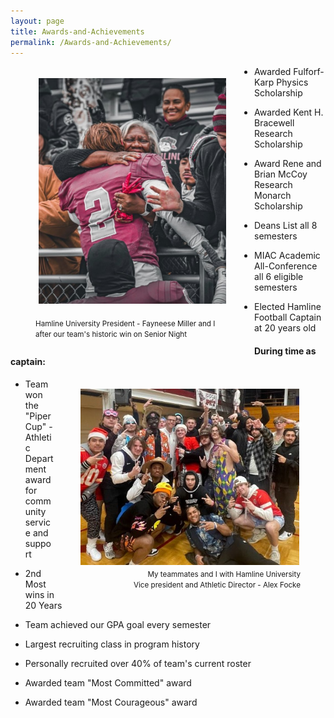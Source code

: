 ```yaml
---
layout: page
title: Awards-and-Achievements
permalink: /Awards-and-Achievements/
---
```


<figure style="float: left">

<img src="/prez_miller.jpg" width="300" style="padding:5px"/>

<figcaption style="text-align: left">

<small>Hamline University President - Fayneese Miller and I <br />after our team's historic win on Senior Night</small>

</figcaption></figure>

  -   Awarded Fulforf-Karp Physics Scholarship

  -   Awarded Kent H. Bracewell Research Scholarship

  -   Award Rene and Brian McCoy Research Monarch Scholarship

  -   Deans List all 8 semesters

  -   MIAC Academic All-Conference all 6 eligible semesters

  -   Elected Hamline Football Captain at 20 years old



#### During time as captain:

<figure style="float: right">

<img src="/mr_focke.jpg" width="350" style="padding:2px"/>

<figcaption style="text-align: right">
<small>My teammates and I with Hamline University <br />Vice president and Athletic Director - Alex Focke</small>
</figcaption>
</figure>


-   Team won the "Piper Cup" - Athletic Department award for community service and support

-   2nd Most wins in 20 Years

-   Team achieved our GPA goal every semester

-   Largest recruiting class in program history

-   Personally recruited over 40% of team's current roster

-   Awarded team "Most Committed" award

-   Awarded team "Most Courageous" award

